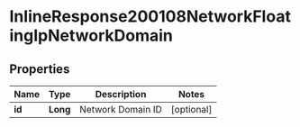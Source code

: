 

# InlineResponse200108NetworkFloatingIpNetworkDomain

## Properties

Name | Type | Description | Notes
------------ | ------------- | ------------- | -------------
**id** | **Long** | Network Domain ID |  [optional]



